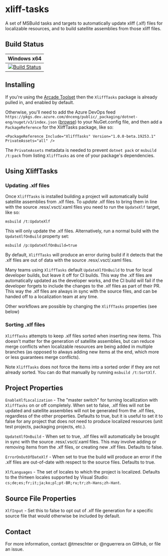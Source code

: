 # xliff-tasks

A set of MSBuild tasks and targets to automatically update xliff (.xlf) files for localizable resources, and to build satellite assemblies from those xliff files.

## Build Status

|Windows x64 |
|:------:|
|[![Build Status][win-x64-build-badge]][win-x64-build]|

## Installing

If you're using the [Arcade Toolset][arcade-toolset] then the `XliffTasks` package is already pulled in, and enabled by default.

Otherwise, you'll need to add the Azure DevOps feed `https://pkgs.dev.azure.com/dnceng/public/_packaging/dotnet-eng/nuget/v3/index.json` ([browse](https://dev.azure.com/dnceng/public/_packaging?_a=feed&feed=dotnet-eng)) to your NuGet.config file, and then add a `PackageReference` for the XliffTasks package, like so:

```
<PackageReference Include="XliffTasks" Version="1.0.0-beta.19253.1" PrivateAssets="all" />
```

The `PrivateAssets` metadata is needed to prevent `dotnet pack` or `msbuild /t:pack` from listing `XliffTasks` as one of your package's dependencies.

## Using XliffTasks

### Updating .xlf files

Once `XliffTasks` is installed building a project will automatically build satellite assemblies from .xlf files. To _update_ .xlf files to bring them in line with the source .resx/.vsct/.xaml files you need to run the `UpdateXlf` target, like so: 

```
msbuild /t:UpdateXlf
```

This will only update the .xlf files. Alternatively, run a normal build with the `UpdateXlfOnBuild` property set:

```
msbuild /p:UpdateXlfOnBuild=true
```

By default, `XliffTasks` will produce an error during build if it detects that the .xlf files are out of data with the source .resx/.vsct/.xaml files.

Many teams using `XliffTasks` default `UpdateXlfOnBuild` to true for local developer builds, but leave it off for CI builds. This way the .xlf files are automatically updated as the developer works, and the CI build will fail if the developer forgets to include the changes to the .xlf files as part of their PR. This way the .xlf files are always in sync with the source files, and can be handed off to a localization team at any time.

Other workflows are possible by changing the `XliffTasks` properties (see below)

### Sorting .xlf files

`XliffTasks` attempts to keep .xlf files sorted when inserting new items. This doesn't matter for the generation of satellite assemblies, but can reduce merge conflicts when localizable resources are being added in multiple branches (as opposed to always adding new items at the end, which more or less guarantees merge conflicts).

Note `XliffTasks` does not force the items into a sorted order if they are not already sorted. You can do that manually by running `msbuild /t:SortXlf`.

## Project Properties

`EnableXlfLocalization` - The "master switch" for turning locallization with `XliffTasks` on or off completely. When set to false, .xlf files will not be updated and satellite assemblies will not be generated from the .xlf files, regardless of the other properties. Defaults to true, but it is useful to set it to false for any project that does not need to produce localized resources (unit test projects, packaging projects, etc.).

`UpdateXlfOnBuild` - When set to true, .xlf files will automatically be brought in sync with the source .resx/.vsct/.xaml files. This may involve adding or removing items from the .xlf files, or creating new .xlf files. Defaults to false.

`ErrorOnOutOfDateXlf` - When set to true the build will produce an error if the .xlf files are out-of-date with respect to the source files. Defaults to true.

`XlfLanguages` - The set of locales to which the project is localized. Defaults to the thirteen locales supported by Visual Studio: `cs;de;es;fr;it;ja;ko;pl;pt-BR;ru;tr;zh-Hans;zh-Hant`.

## Source File Properties

`XlfInput` - Set this to false to opt out of .xlf file generation for a specific source file that would otherwise be included by default.

## Contact

For more information, contact @tmeschter or @nguerrera on GitHub, or file an issue.
 
[win-x64-build-badge]: https://dev.azure.com/dnceng/internal/_apis/build/status/dotnet/xliff-tasks/dotnet-xliff-tasks-official-ci?branchName=master
[win-x64-build]: https://dev.azure.com/dnceng/internal/_build?definitionId=485&branchName=master
[arcade-toolset]: https://github.com/dotnet/arcade
